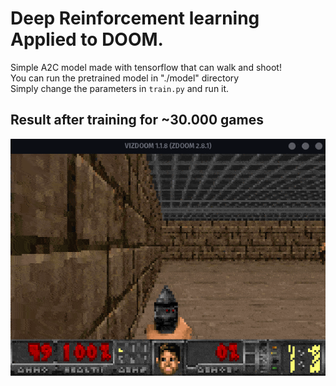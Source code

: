 # Deep Reinforcement learning Applied to DOOM.

Simple A2C model made with tensorflow that can walk and shoot!  
You can run the pretrained model in "./model" directory  
Simply change the parameters in `train.py` and run it.


## Result after training for ~30.000 games
![](./doom.gif)